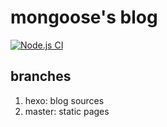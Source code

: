 # mongoose's blog

[![Node.js CI](https://github.com/menghuu/menghuu.github.io/actions/workflows/deploy.yml/badge.svg)](https://github.com/menghuu/menghuu.github.io/actions/workflows/deploy.yml)

## branches  
1. hexo: blog sources
2. master: static pages
